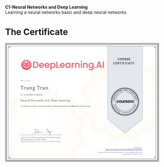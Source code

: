 **C1-Neural Networks and Deep Learning**  
Learning a neural networks basic and deep neural networks

# The Certificate  
![Alt text](https://github.com/J3rryTr/Coursera_DL_Specialization/blob/main/C1%20-%20Neural%20Networks%20and%20Deep%20Learning/C1.png)